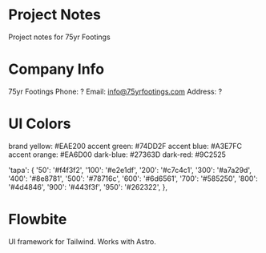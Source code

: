 # Project Notes
Project notes for 75yr Footings

# Company Info
75yr Footings
Phone: ?
Email: info@75yrfootings.com
Address: ?

# UI Colors

brand yellow: #EAE200
accent green: #74DD2F
accent blue: #A3E7FC
accent orange: #EA6D00
dark-blue: #27363D
dark-red: #9C2525

'tapa': {
        '50': '#f4f3f2',
        '100': '#e2e1df',
        '200': '#c7c4c1',
        '300': '#a7a29d',
        '400': '#8e8781',
        '500': '#78716c',
        '600': '#6d6561',
        '700': '#585250',
        '800': '#4d4846',
        '900': '#443f3f',
        '950': '#262322',
    },

# Flowbite
UI framework for Tailwind. Works with Astro.